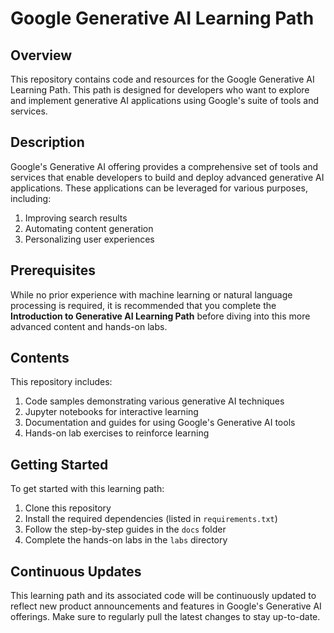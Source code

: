 # Google Generative AI Learning Path

## Overview

This repository contains code and resources for the Google Generative AI Learning Path. This path is designed for developers who want to explore and implement generative AI applications using Google's suite of tools and services.

## Description

Google's Generative AI offering provides a comprehensive set of tools and services that enable developers to build and deploy advanced generative AI applications. These applications can be leveraged for various purposes, including:

1. Improving search results
2. Automating content generation
3. Personalizing user experiences

## Prerequisites

While no prior experience with machine learning or natural language processing is required, it is recommended that you complete the **Introduction to Generative AI Learning Path** before diving into this more advanced content and hands-on labs.

## Contents

This repository includes:

1. Code samples demonstrating various generative AI techniques
2. Jupyter notebooks for interactive learning
3. Documentation and guides for using Google's Generative AI tools
4. Hands-on lab exercises to reinforce learning

## Getting Started

To get started with this learning path:

1. Clone this repository
2. Install the required dependencies (listed in `requirements.txt`)
3. Follow the step-by-step guides in the `docs` folder
4. Complete the hands-on labs in the `labs` directory

## Continuous Updates

This learning path and its associated code will be continuously updated to reflect new product announcements and features in Google's Generative AI offerings. Make sure to regularly pull the latest changes to stay up-to-date.

